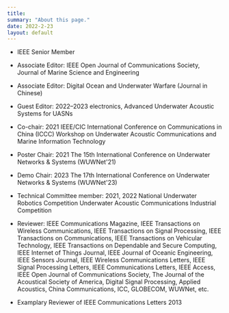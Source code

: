 ```yaml
---
title: 
summary: "About this page."
date: 2022-2-23
layout: default
---
```


* IEEE Senior Member

* Associate Editor: IEEE Open Journal of Communications Society, Journal of Marine Science and Engineering

* Associate Editor: Digital Ocean and Underwater Warfare (Journal in Chinese)

* Guest Editor: 2022–2023 electronics, Advanced Underwater Acoustic Systems for UASNs

* Co-chair: 2021 IEEE/CIC International Conference on Communications in China (ICCC) Workshop on Underwater Acoustic Communications and Marine Information Technology

* Poster Chair: 2021 The 15th International Conference on Underwater Networks & Systems (WUWNet'21)

* Demo Chair: 2023 The 17th International Conference on Underwater Networks & Systems (WUWNet'23)

* Technical Committee member: 2021, 2022 National Underwater Robotics Competition Underwater Acoustic Communications Industrial Competition

* Reviewer: IEEE Communications Magazine, IEEE Transactions on Wireless Communications, IEEE Transactions on Signal Processing, IEEE Transactions on Communications, IEEE Transactions on Vehicular Technology, IEEE Transactions on Dependable and Secure Computing, IEEE Internet of Things Journal, IEEE Journal of Oceanic Engineering, IEEE Sensors Journal,  IEEE Wireless Communications Letters, IEEE Signal Processing Letters, IEEE Communications Letters, IEEE Access, IEEE Open Journal of Communications Society, The Journal of the Acoustical Society of America, Digital Signal Processing, Applied Acoustics, China Communications, ICC, GLOBECOM, WUWNet, etc.

* Examplary Reviewer of IEEE Communications Letters 2013
